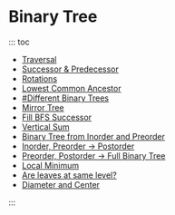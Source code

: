 # Binary Tree

::: toc
* [Traversal](traversal.md)
* [Successor & Predecessor](successor_predecessor.md)
* [Rotations](rotations.md)
* [Lowest Common Ancestor](lowest_common_ancestor.md)
* [#Different Binary Trees](different_binary_trees.md)
* [Mirror Tree](mirror_tree.md)
* [Fill BFS Successor](fill_bfs_successor.md)
* [Vertical Sum](vertical_sum.md)
* [Binary Tree from Inorder and Preorder](binary_tree_from_inorder_and_preorder.md)
* [Inorder, Preorder → Postorder](inorder_preorder_2_postorder.md)
* [Preorder, Postorder → Full Binary Tree](preorder_postorder_2_full_binary_tree.md)
* [Local Minimum](local_minimum.md)
* [Are leaves at same level?](are_leaves_at_same_level.md)
* [Diameter and Center](diameter_and_center.md)

:::

